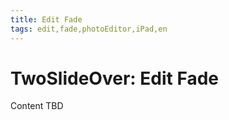 ```yaml
---
title: Edit Fade
tags: edit,fade,photoEditor,iPad,en
---
```


# TwoSlideOver: Edit Fade

Content TBD
